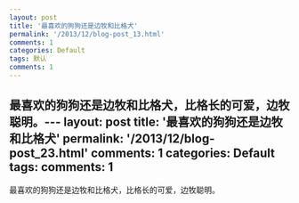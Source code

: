 ```yaml
---
layout: post
title: '最喜欢的狗狗还是边牧和比格犬'
permalink: '/2013/12/blog-post_13.html'
comments: 1
categories: Default
tags: 默认
comments: 1
---
```

最喜欢的狗狗还是边牧和比格犬，比格长的可爱，边牧聪明。---
layout: post
title: '最喜欢的狗狗还是边牧和比格犬'
permalink: '/2013/12/blog-post_23.html'
comments: 1
categories: Default
tags: 
comments: 1
---
最喜欢的狗狗还是边牧和比格犬，比格长的可爱，边牧聪明。